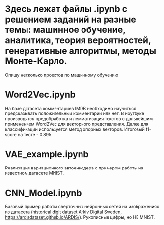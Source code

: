# Здесь лежат файлы .ipynb с решением заданий на разные темы: машинное обучение, аналитика, теория вероятностей, генеративные алгоритмы, методы Монте-Карло.
Опишу несколько проектов по машинному обучению
# Word2Vec.ipynb
На базе датасета комментариев IMDB необходимо научиться предсказывать положительный комментарий или нет. В ноутбуке производится предобработка и лемматизация текстов с дальнейшим применением Word2Vec для векторного представления. Далее для классификации используется метод опорных векторов. Итоговый f1-score на тесте - 0.895.
# VAE_example.ipynb
Реализация вариационного автоенкодера с примером работы на известном датасете MNIST.
# CNN_Model.ipynb
Базовый пример работы свёрточных нейронных сетей на изображениях из датасета (historical digit dataset Arkiv Digital Sweden, https://ardisdataset.github.io/ARDIS/). Рукописные цифры, но НЕ MNIST.
